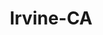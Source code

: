 ---
title: Irvine-CA
slug: irvine-ca
f_state:
- cms/state/california.md
f_locations:
- cms/payday-loan/advance-payday-3390.md
- cms/payday-loan/alliance-bank-3793.md
- cms/payday-loan/burroughs-business-machine-service-5584.md
- cms/payday-loan/delarue-cash-systems-inc-15735.md
- cms/payday-loan/high-speed-cash-19398.md
- cms/payday-loan/matrixx-financial-services-20702.md
updated-on: '2024-05-30T13:41:28.615Z'
created-on: '2024-05-30T13:41:28.615Z'
published-on: '2024-05-30T13:54:32.469Z'
f_city: Irvine
layout: '[city].html'
tags: city
---